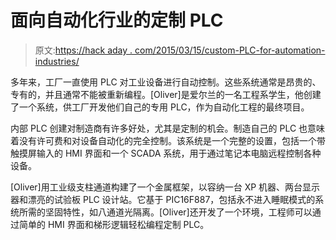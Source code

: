 # 面向自动化行业的定制 PLC

> 原文:[https://hack aday . com/2015/03/15/custom-PLC-for-automation-industries/](https://hackaday.com/2015/03/15/custom-plcs-for-automation-industries/)

多年来，工厂一直使用 PLC 对工业设备进行自动控制。这些系统通常是昂贵的、专有的，并且通常不能被重新编程。[Oliver]是爱尔兰的一名工程系学生，他创建了一个系统，供工厂开发他们自己的专用 PLC，作为自动化工程的最终项目。

内部 PLC 创建对制造商有许多好处，尤其是定制的机会。制造自己的 PLC 也意味着没有许可费和对设备自动化的完全控制。该系统是一个完整的设置，包括一个带触摸屏输入的 HMI 界面和一个 SCADA 系统，用于通过笔记本电脑远程控制各种设备。

[Oliver]用工业级支柱通道构建了一个金属框架，以容纳一台 XP 机器、两台显示器和漂亮的试验板 PLC 设计站。它基于 PIC16F887，包括永不进入睡眠模式的系统所需的坚固特性，如八通道光隔离。[Oliver]还开发了一个环境，工程师可以通过简单的 HMI 界面和梯形逻辑轻松编程定制 PLC。